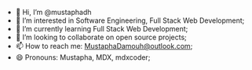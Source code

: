 - 👋 Hi, I’m @mustaphadh
- 👀 I’m interested in Software Engineering, Full Stack Web Development;
- 🌱 I’m currently learning Full Stack Web Development;
- 💞️ I’m looking to collaborate on open source projects;
- 📫 How to reach me: MustaphaDamouh@outlook.com;
- 😄 Pronouns: Mustapha, MDX, mdxcoder;
